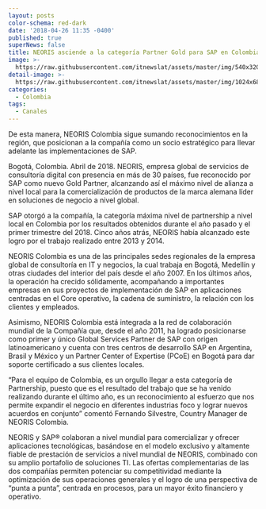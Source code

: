 ```yaml
---
layout: posts
color-schema: red-dark
date: '2018-04-26 11:35 -0400'
published: true
superNews: false
title: NEORIS asciende a la categoría Partner Gold para SAP en Colombia
image: >-
  https://raw.githubusercontent.com/itnewslat/assets/master/img/540x320/neoris-p.jpg
detail-image: >-
  https://raw.githubusercontent.com/itnewslat/assets/master/img/1024x680/neoris-g.jpg
categories:
  - Colombia
tags:
  - Canales
---
```

De esta manera, NEORIS Colombia sigue sumando reconocimientos en la región, que posicionan a la compañía como un socio estratégico para llevar adelante las implementaciones de SAP.

Bogotá, Colombia. Abril de 2018. NEORIS, empresa global de servicios de consultoría digital con presencia en más de 30 países, fue reconocido por SAP como nuevo Gold Partner, alcanzando así el máximo nivel de alianza a nivel local para la comercialización de productos de la marca alemana líder en soluciones de negocio a nivel global. 

SAP otorgó a la compañía, la categoría máxima nivel de partnership a nivel local en Colombia por los resultados obtenidos durante el año pasado y el primer trimestre del 2018. Cinco años atrás, NEORIS había alcanzado este logro por el trabajo realizado entre 2013 y 2014. 

NEORIS Colombia es una de las principales sedes regionales de la empresa global de consultoría en IT y negocios, la cual trabaja en Bogotá, Medellín y otras ciudades del interior del país desde el año 2007. En los últimos años, la operación ha crecido sólidamente, acompañando a importantes empresas en sus proyectos de implementación de SAP en aplicaciones centradas en el Core operativo, la cadena de suministro, la relación con los clientes y empleados.

Asimismo, NEORIS Colombia está integrada a la red de colaboración mundial de la Compañía que, desde el año 2011, ha logrado posicionarse como primer y único Global Services Partner de SAP con origen latinoamericano y cuenta con tres centros de desarrollo SAP en Argentina, Brasil y México y un Partner Center of Expertise (PCoE) en Bogotá para dar soporte certificado a sus clientes locales.

 “Para el equipo de Colombia, es un orgullo llegar a esta categoría de Partnership, puesto que es el resultado del trabajo que se ha venido realizando durante el último año, es un reconocimiento al esfuerzo que nos permite expandir el negocio en diferentes industrias foco y lograr nuevos acuerdos en conjunto” comentó Fernando Silvestre, Country Manager de NEORIS Colombia.

NEORIS y SAP® colaboran a nivel mundial para comercializar y ofrecer aplicaciones tecnológicas, basándose en el modelo exclusivo y altamente fiable de prestación de servicios a nivel mundial de NEORIS, combinado con su amplio portafolio de soluciones TI. Las ofertas complementarias de las dos compañías permiten potenciar su competitividad mediante la optimización de sus operaciones generales y el logro de una perspectiva de “punta a punta”, centrada en procesos, para un mayor éxito financiero y operativo.

